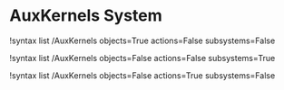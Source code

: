 <!-- MOOSE Documentation Stub: Remove this when content is added. -->

# AuxKernels System

!syntax list /AuxKernels objects=True actions=False subsystems=False

!syntax list /AuxKernels objects=False actions=False subsystems=True

!syntax list /AuxKernels objects=False actions=True subsystems=False

